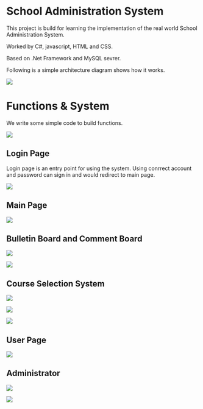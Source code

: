# School Administration System

This project is build for learning the implementation of the real world School Administration System.

Worked by C#, javascript, HTML and CSS.

Based on .Net Framework and MySQL sevrer.

Following is a simple architecture diagram shows how it works.

![](https://github.com/ChLiZo/Web/blob/master/img/%E7%B0%A1%E5%96%AE%E6%9E%B6%E6%A7%8B.png)

# Functions & System

We write some simple code to build functions.

![](https://github.com/ChLiZo/Web/blob/master/img/%E7%B3%BB%E7%B5%B1%E6%9E%B6%E6%A7%8B.png)

## Login Page

Login page is an entry point for using the system.
Using conrrect account and password can sign in and would redirect to main page.

![](https://github.com/ChLiZo/Web/blob/master/img/login.png)

## Main Page

![](https://github.com/ChLiZo/Web/blob/master/img/mainPage.png)

## Bulletin Board and Comment Board

![](https://github.com/ChLiZo/Web/blob/master/img/bulletinBoard.png)

![](https://github.com/ChLiZo/Web/blob/master/img/commentBoard.png)

## Course Selection System

![](https://github.com/ChLiZo/Web/blob/master/img/course.png)

![](https://github.com/ChLiZo/Web/blob/master/img/findClass.png)

![](https://github.com/ChLiZo/Web/blob/master/img/schedule.png)

## User Page

![](https://github.com/ChLiZo/Web/blob/master/img/userPage.png)

## Administrator

![](https://github.com/ChLiZo/Web/blob/master/img/administratorInterface.png)

![](https://github.com/ChLiZo/Web/blob/master/img/manuplateClass.png)

